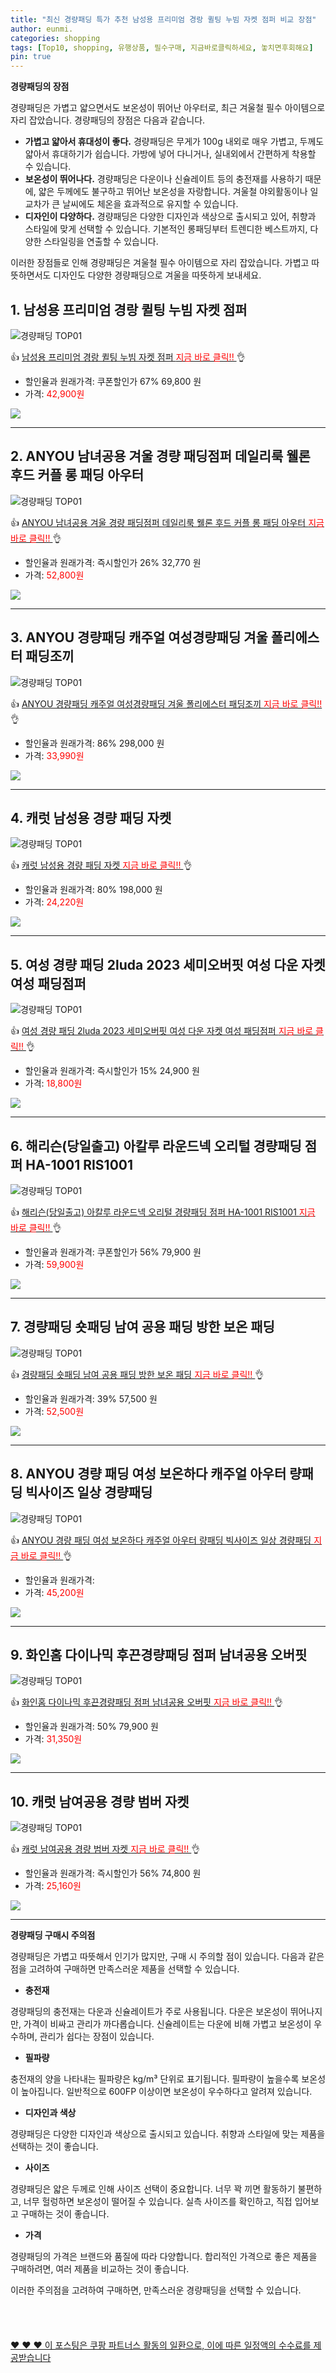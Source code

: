 ```yaml
---
title: "최신 경량패딩 특가 추천 남성용 프리미엄 경랑 퀼팅 누빔 자켓 점퍼 비교 장점"
author: eunmi.
categories: shopping
tags: [Top10, shopping, 유행상품, 필수구매, 지금바로클릭하세요, 놓치면후회해요]
pin: true
---
```

**경량패딩의 장점**

경량패딩은 가볍고 얇으면서도 보온성이 뛰어난 아우터로, 최근 겨울철 필수 아이템으로 자리 잡았습니다. 경량패딩의 장점은 다음과 같습니다.

* **가볍고 얇아서 휴대성이 좋다.** 경량패딩은 무게가 100g 내외로 매우 가볍고, 두께도 얇아서 휴대하기가 쉽습니다. 가방에 넣어 다니거나, 실내외에서 간편하게 착용할 수 있습니다.
* **보온성이 뛰어나다.** 경량패딩은 다운이나 신슐레이트 등의 충전재를 사용하기 때문에, 얇은 두께에도 불구하고 뛰어난 보온성을 자랑합니다. 겨울철 야외활동이나 일교차가 큰 날씨에도 체온을 효과적으로 유지할 수 있습니다.
* **디자인이 다양하다.** 경량패딩은 다양한 디자인과 색상으로 출시되고 있어, 취향과 스타일에 맞게 선택할 수 있습니다. 기본적인 롱패딩부터 트렌디한 베스트까지, 다양한 스타일링을 연출할 수 있습니다.

이러한 장점들로 인해 경량패딩은 겨울철 필수 아이템으로 자리 잡았습니다. 가볍고 따뜻하면서도 디자인도 다양한 경량패딩으로 겨울을 따뜻하게 보내세요.

   

## 1. 남성용 프리미엄 경랑 퀼팅 누빔 자켓 점퍼

![경량패딩 TOP01](https://thumbnail7.coupangcdn.com/thumbnails/remote/230x230ex/image/vendor_inventory/45ca/2ea5cebad065e020f002a0aa85a515afebc19048bca0e3a32c315fdb6271.jpg)


👍 [남성용 프리미엄 경랑 퀼팅 누빔 자켓 점퍼 <font color=red> 지금 바로 클릭!! </font> ](https://link.coupang.com/re/AFFSDP?lptag=AF3617701&subid=GithubCoopas&pageKey=7634516375&traceid=V0-153&itemId=20270032038&vendorItemId=87514726388) 👌 


- 할인율과 원래가격: 쿠폰할인가 67%  69,800   원
- 가격: <span style='color:red'>42,900원</span>

[![](/discount_price.png)](https://link.coupang.com/re/AFFSDP?lptag=AF3617701&subid=GithubCoopas&pageKey=7634516375&traceid=V0-153&itemId=20270032038&vendorItemId=87514726388)

---


   

## 2. ANYOU 남녀공용 겨울 경량 패딩점퍼 데일리룩 웰론 후드 커플 롱 패딩 아우터

![경량패딩 TOP01](https://thumbnail8.coupangcdn.com/thumbnails/remote/230x230ex/image/vendor_inventory/9823/4cd3f7819e0af0ba2febdbdf0788e5208474fa18903771cea776c57eb0a9.jpg)


👍 [ANYOU 남녀공용 겨울 경량 패딩점퍼 데일리룩 웰론 후드 커플 롱 패딩 아우터 <font color=red> 지금 바로 클릭!! </font> ](https://link.coupang.com/re/AFFSDP?lptag=AF3617701&subid=GithubCoopas&pageKey=7645697275&traceid=V0-153&itemId=20329094842&vendorItemId=87449359003) 👌 


- 할인율과 원래가격: 즉시할인가 26%  32,770   원
- 가격: <span style='color:red'>52,800원</span>

[![](/discount_price.png)](https://link.coupang.com/re/AFFSDP?lptag=AF3617701&subid=GithubCoopas&pageKey=7645697275&traceid=V0-153&itemId=20329094842&vendorItemId=87449359003)

---


   

## 3. ANYOU 경량패딩 캐주얼 여성경량패딩 겨울 폴리에스터 패딩조끼

![경량패딩 TOP01](https://thumbnail10.coupangcdn.com/thumbnails/remote/230x230ex/image/vendor_inventory/b000/269e5fa76dc7d4aaf9a9544158b036f445eb4675edeb11ecc372ed00851a.jpg)


👍 [ANYOU 경량패딩 캐주얼 여성경량패딩 겨울 폴리에스터 패딩조끼 <font color=red> 지금 바로 클릭!! </font> ](https://link.coupang.com/re/AFFSDP?lptag=AF3617701&subid=GithubCoopas&pageKey=7660812254&traceid=V0-153&itemId=20409203777&vendorItemId=87491278653) 👌 


- 할인율과 원래가격: 86%  298,000   원
- 가격: <span style='color:red'>33,990원</span>

[![](/discount_price.png)](https://link.coupang.com/re/AFFSDP?lptag=AF3617701&subid=GithubCoopas&pageKey=7660812254&traceid=V0-153&itemId=20409203777&vendorItemId=87491278653)

---


   

## 4. 캐럿 남성용 경량 패딩 자켓

![경량패딩 TOP01](https://thumbnail9.coupangcdn.com/thumbnails/remote/230x230ex/image/retail/images/2220460223953644-bc8921c0-d40f-4097-b881-ca03ba194556.jpg)


👍 [캐럿 남성용 경량 패딩 자켓 <font color=red> 지금 바로 클릭!! </font> ](https://link.coupang.com/re/AFFSDP?lptag=AF3617701&subid=GithubCoopas&pageKey=2111547303&traceid=V0-153&itemId=3586763453&vendorItemId=71572558508) 👌 


- 할인율과 원래가격: 80%  198,000   원
- 가격: <span style='color:red'>24,220원</span>

[![](/discount_price.png)](https://link.coupang.com/re/AFFSDP?lptag=AF3617701&subid=GithubCoopas&pageKey=2111547303&traceid=V0-153&itemId=3586763453&vendorItemId=71572558508)

---


   

## 5. 여성 경량 패딩 2luda 2023 세미오버핏 여성 다운 자켓 여성 패딩점퍼

![경량패딩 TOP01](https://thumbnail8.coupangcdn.com/thumbnails/remote/230x230ex/image/vendor_inventory/161d/e040a01353b74c2a1f076e880917f8fc7278c4cc71104741767a20e17d4b.png)


👍 [여성 경량 패딩 2luda 2023 세미오버핏 여성 다운 자켓 여성 패딩점퍼 <font color=red> 지금 바로 클릭!! </font> ](https://link.coupang.com/re/AFFSDP?lptag=AF3617701&subid=GithubCoopas&pageKey=7679224978&traceid=V0-153&itemId=20506728620&vendorItemId=87585519645) 👌 


- 할인율과 원래가격: 즉시할인가 15%  24,900   원
- 가격: <span style='color:red'>18,800원</span>

[![](/discount_price.png)](https://link.coupang.com/re/AFFSDP?lptag=AF3617701&subid=GithubCoopas&pageKey=7679224978&traceid=V0-153&itemId=20506728620&vendorItemId=87585519645)

---


   

## 6. 해리슨(당일출고) 아칼루 라운드넥 오리털 경량패딩 점퍼 HA-1001 RIS1001

![경량패딩 TOP01](https://thumbnail8.coupangcdn.com/thumbnails/remote/230x230ex/image/vendor_inventory/c780/dab1e243c279d9fb6231e3974ed57e36e15f3d6a54c29d27bf3e3868da3e.jpg)


👍 [해리슨(당일출고) 아칼루 라운드넥 오리털 경량패딩 점퍼 HA-1001 RIS1001 <font color=red> 지금 바로 클릭!! </font> ](https://link.coupang.com/re/AFFSDP?lptag=AF3617701&subid=GithubCoopas&pageKey=7613118135&traceid=V0-153&itemId=20167613713&vendorItemId=87259889881) 👌 


- 할인율과 원래가격: 쿠폰할인가 56%  79,900   원
- 가격: <span style='color:red'>59,900원</span>

[![](/discount_price.png)](https://link.coupang.com/re/AFFSDP?lptag=AF3617701&subid=GithubCoopas&pageKey=7613118135&traceid=V0-153&itemId=20167613713&vendorItemId=87259889881)

---


   

## 7. 경량패딩 숏패딩 남여 공용 패딩 방한 보온 패딩

![경량패딩 TOP01](https://thumbnail7.coupangcdn.com/thumbnails/remote/230x230ex/image/vendor_inventory/e8ee/e522a9699268a7ddfe4349dbc670562785e2af66851674ef7c4ddf84f098.jpg)


👍 [경량패딩 숏패딩 남여 공용 패딩 방한 보온 패딩 <font color=red> 지금 바로 클릭!! </font> ](https://link.coupang.com/re/AFFSDP?lptag=AF3617701&subid=GithubCoopas&pageKey=7646457297&traceid=V0-153&itemId=20332844006&vendorItemId=87417879995) 👌 


- 할인율과 원래가격: 39%  57,500   원
- 가격: <span style='color:red'>52,500원</span>

[![](/discount_price.png)](https://link.coupang.com/re/AFFSDP?lptag=AF3617701&subid=GithubCoopas&pageKey=7646457297&traceid=V0-153&itemId=20332844006&vendorItemId=87417879995)

---


   

## 8. ANYOU 경량 패딩 여성 보온하다 캐주얼 아우터 량패딩 빅사이즈 일상 경량패딩

![경량패딩 TOP01](https://thumbnail8.coupangcdn.com/thumbnails/remote/230x230ex/image/vendor_inventory/408a/19d445358cb0619d073ad77e163c938cedfec26b58e7c2d033a91be50ab2.jpg)


👍 [ANYOU 경량 패딩 여성 보온하다 캐주얼 아우터 량패딩 빅사이즈 일상 경량패딩 <font color=red> 지금 바로 클릭!! </font> ](https://link.coupang.com/re/AFFSDP?lptag=AF3617701&subid=GithubCoopas&pageKey=7652612224&traceid=V0-153&itemId=20365952618&vendorItemId=87449850303) 👌 


- 할인율과 원래가격: 
- 가격: <span style='color:red'>45,200원</span>

[![](/discount_price.png)](https://link.coupang.com/re/AFFSDP?lptag=AF3617701&subid=GithubCoopas&pageKey=7652612224&traceid=V0-153&itemId=20365952618&vendorItemId=87449850303)

---


   

## 9. 화인홈 다이나믹 후끈경량패딩 점퍼 남녀공용 오버핏

![경량패딩 TOP01](https://thumbnail6.coupangcdn.com/thumbnails/remote/230x230ex/image/vendor_inventory/2561/01ea3f5cb0dc93ac85a5418517cc0e5500f1ccc73234942388886330c1f8.jpg)


👍 [화인홈 다이나믹 후끈경량패딩 점퍼 남녀공용 오버핏 <font color=red> 지금 바로 클릭!! </font> ](https://link.coupang.com/re/AFFSDP?lptag=AF3617701&subid=GithubCoopas&pageKey=7666260862&traceid=V0-153&itemId=20437923923&vendorItemId=87518050108) 👌 


- 할인율과 원래가격: 50%  79,900   원
- 가격: <span style='color:red'>31,350원</span>

[![](/discount_price.png)](https://link.coupang.com/re/AFFSDP?lptag=AF3617701&subid=GithubCoopas&pageKey=7666260862&traceid=V0-153&itemId=20437923923&vendorItemId=87518050108)

---


   

## 10. 캐럿 남여공용 경량 범버 자켓

![경량패딩 TOP01](https://thumbnail6.coupangcdn.com/thumbnails/remote/230x230ex/image/retail/images/2465062941440274-e3a4a08b-29bb-47a0-83fc-c706d120c9fd.jpg)


👍 [캐럿 남여공용 경량 범버 자켓 <font color=red> 지금 바로 클릭!! </font> ](https://link.coupang.com/re/AFFSDP?lptag=AF3617701&subid=GithubCoopas&pageKey=2111546173&traceid=V0-153&itemId=9267525596&vendorItemId=76553067298) 👌 


- 할인율과 원래가격: 즉시할인가 56%  74,800   원
- 가격: <span style='color:red'>25,160원</span>

[![](/discount_price.png)](https://link.coupang.com/re/AFFSDP?lptag=AF3617701&subid=GithubCoopas&pageKey=2111546173&traceid=V0-153&itemId=9267525596&vendorItemId=76553067298)

---
**경량패딩 구매시 주의점**

경량패딩은 가볍고 따뜻해서 인기가 많지만, 구매 시 주의할 점이 있습니다. 다음과 같은 점을 고려하여 구매하면 만족스러운 제품을 선택할 수 있습니다.

* **충전재**

경량패딩의 충전재는 다운과 신슐레이트가 주로 사용됩니다. 다운은 보온성이 뛰어나지만, 가격이 비싸고 관리가 까다롭습니다. 신슐레이트는 다운에 비해 가볍고 보온성이 우수하며, 관리가 쉽다는 장점이 있습니다.

* **필파량**

충전재의 양을 나타내는 필파량은 kg/m³ 단위로 표기됩니다. 필파량이 높을수록 보온성이 높아집니다. 일반적으로 600FP 이상이면 보온성이 우수하다고 알려져 있습니다.

* **디자인과 색상**

경량패딩은 다양한 디자인과 색상으로 출시되고 있습니다. 취향과 스타일에 맞는 제품을 선택하는 것이 좋습니다.

* **사이즈**

경량패딩은 얇은 두께로 인해 사이즈 선택이 중요합니다. 너무 꽉 끼면 활동하기 불편하고, 너무 헐렁하면 보온성이 떨어질 수 있습니다. 실측 사이즈를 확인하고, 직접 입어보고 구매하는 것이 좋습니다.

* **가격**

경량패딩의 가격은 브랜드와 품질에 따라 다양합니다. 합리적인 가격으로 좋은 제품을 구매하려면, 여러 제품을 비교하는 것이 좋습니다.

이러한 주의점을 고려하여 구매하면, 만족스러운 경량패딩을 선택할 수 있습니다.<br><br><br><br><br> [ ❤ ❤ ❤ 이 포스팅은 쿠팡 파트너스 활동의 일환으로, 이에 따른 일정액의 수수료를 제공받습니다](https://link.coupang.com/a/bcEFyh)
